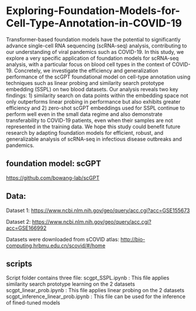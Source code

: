 # Exploring-Foundation-Models-for-Cell-Type-Annotation-in-COVID-19

Transformer-based foundation models have the potential to significantly advance single-cell RNA sequencing (scRNA-seq) analysis, contributing to our understanding of viral pandemics such as COVID-19. In this study, we explore a very specific application of foundation models for scRNA-seq analysis, with a particular focus on blood cell types in the context of COVID-19. Concretely, we investigate the efficiency and generalization performance of the scGPT foundational model on cell-type annotation using techniques such as linear probing and similarity search prototype embedding (SSPL) on two blood datasets. Our analysis reveals two key findings: 1) similarity search on data points within the embedding space not only outperforms linear probing in performance but also exhibits greater efficiency and 2) zero-shot scGPT embeddings used for SSPL continue to perform well even in the small data regime and also demonstrate transferability to COVID-19 patients, even when their samples are not represented in the training data. We hope this study could benefit future research by adapting foundation models for efficient, robust, and generalizable analysis of scRNA-seq in infectious disease outbreaks and pandemics.

## foundation model: scGPT

https://github.com/bowang-lab/scGPT

## Data:
Dataset 1: https://www.ncbi.nlm.nih.gov/geo/query/acc.cgi?acc=GSE155673 

Dataset 2: https://www.ncbi.nlm.nih.gov/geo/query/acc.cgi?acc=GSE166992

Datasets were downloaded from sCOVID atlas: http://bio-computing.hrbmu.edu.cn/scovid/#/home

## scripts
Script folder contains three file:
scgpt_SSPL.ipynb : This file applies similarity search prototype learning on the 2 datasets
scgpt_linear_prob.ipynb : This file applies linear probing on the 2 datasets
scgpt_inference_linear_prob.ipynb : This file can be used for the inference of fined-tuned models
